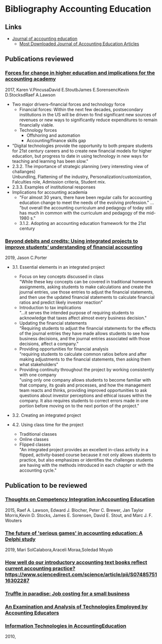 # Bibliography Accounting Education

## Links 

* [Journal of accounting education](https://www.journals.elsevier.com/journal-of-accounting-education)  
  * [Most Downloaded Journal of Accounting Education Articles](https://www.journals.elsevier.com/journal-of-accounting-education/most-downloaded-articles)

## Publications reviewed

### [Forces for change in higher education and implications for the accounting academy](https://www.sciencedirect.com/science/article/pii/S0748575116301993)
2017, Karen V.PincusaDavid E.StoutbJames E.SorensencKevin D.StocksdRaef A.Lawson
* Two major drivers–financial forces and technology force  
  * Financial forces: Within the next few decades, postsecondary institutions in the US will be driven to find significant new sources of revenues or new ways to significantly reduce expenditures to remain financially viable.
  * Technology forces
    * Offshoring and automation
    * Accounting/finance skills gap
* "Digital technologies provide the opportunity to both prepare students for 21st century careers and to create new financial models for higher education, but progress to date in using technology in new ways for teaching and learning has been slow."
* 2.3.2. The importance of strategic planning (very interesting view of challanges)  
  Unbundling, Flattening of the industry, Personalization/customization, Falculties role, Admission criteria, Student mix.
* 2.3.3. Examples of institutional responses
* Implications for accounting academia
  * "For almost 30 years, there have been regular calls for accounting education change to meet the needs of the evolving profession." ... "but overall the accounting curriculum and pedagogy of today still has much in common with the curriculum and pedagogy of the mid-1980 s."
  * 3.1.2. Adopting an accounting education framework for the 21st century

### [Beyond debits and credits: Using integrated projects to improve students’ understanding of financial accounting](https://www.sciencedirect.com/science/article/pii/S0748575117301914)  
2019, Jason C.Porter
* 3.1. Essential elements in an integrated project  
  * Focus on key concepts discussed in class  
    "While these key concepts can be covered in traditional homework assignments, asking students to make calculations and create the journal entries, use those entries to adjust the financial statements, and then use the updated financial statements to calculate financial ratios and predict likely investor reaction"  
  * Introduction to tax implications  
    "...it serves the intended purpose of requiring students to acknowledge that taxes affect almost every business decision."
  * Updating the financial statements  
    "Requiring students to adjust the financial statements for the effects of the journal entries they have made allows students to see how business decisions, and the journal entries associated with those decisions, affect a company."
  * Providing opportunities for financial analysis  
    "requiring students to calculate common ratios before and after making adjustments to the financial statements, then asking them what stakeholders"
  * Providing continuity throughout the project by working consistently with one company  
    "using only one company allows students to become familiar with that company, its goals and processes, and how the management team reacts and thinks, providing improved opportunities to ask questions about investor perceptions and ethical issues within the company. It also requires students to correct errors made in one portion before moving on to the next portion of the project."

* 3.2. Creating an integrated project  
* 4.2. Using class time for the project  
  * Traditional classes
  * Online classes
  * Flipped classes  
    "An integrated project provides an excellent in-class activity in a flipped, activity-based course because it not only allows students to practice, but also emphasizes or identifies the challenges students are having with the methods introduced in each chapter or with the accounting cycle."
      




## Publication to be reviewed
### [Thoughts on Competency Integration inAccounting Education](https://edisciplinas.usp.br/pluginfile.php/1495028/mod_resource/content/0/Lawson%20et%20al.%20-%202015%20-%20Thoughts%20on%20Competency%20Integration%20in%20Accounting%20Education.pdf)
2015, Raef A. Lawson, Edward J. Blocher, Peter C. Brewer, Jan Taylor Morris,Kevin D. Stocks, James E. Sorensen, David E. Stout, and Marc J. F. Wouters

### [The future of 'serious games' in accounting education: A Delphi study](https://www.sciencedirect.com/science/article/pii/S0748575117300659)
2019, Mari SolCalabora,Araceli Moraa,Soledad Moyab

### [How well do our introductory accounting text books reflect current accounting practice?]()https://www.sciencedirect.com/science/article/pii/S0748575116302287

### [Truffle in paradise: Job costing for a small business](https://www.sciencedirect.com/science/article/pii/S0748575116301348)

### [An Examination and Analysis of Technologies Employed by Accounting Educators](http://www.aejournal.com/ojs/index.php/aej/article/download/390/195)

### [Information Technologies in AccountingEducation](https://aisel.aisnet.org/siged2010/12/)
2010,
